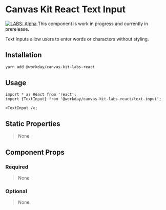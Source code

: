 # Canvas Kit React Text Input

<a href="https://github.com/Workday/canvas-kit/tree/master/modules/labs-react/README.md">
  <img src="https://img.shields.io/badge/LABS-alpha-orange" alt="LABS: Alpha" />
</a>  This component is work in progress and currently in prerelease.

Text Inputs allow users to enter words or characters without styling.

## Installation

```sh
yarn add @workday/canvas-kit-labs-react
```

## Usage

```tsx
import * as React from 'react';
import {TextInput} from '@workday/canvas-kit-labs-react/text-input';

<TextInput />;
```

## Static Properties

> None

## Component Props

### Required

> None

### Optional

> None
